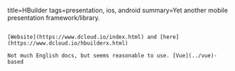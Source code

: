 title=HBuilder
tags=presentation, ios, android
summary=Yet another mobile presentation framework/library.
~~~~~~

[Website](https://www.dcloud.io/index.html) and [here](https://www.dcloud.io/hbuilderx.html)

Not much English docs, but seems reasonable to use. [Vue](../vue)-based
